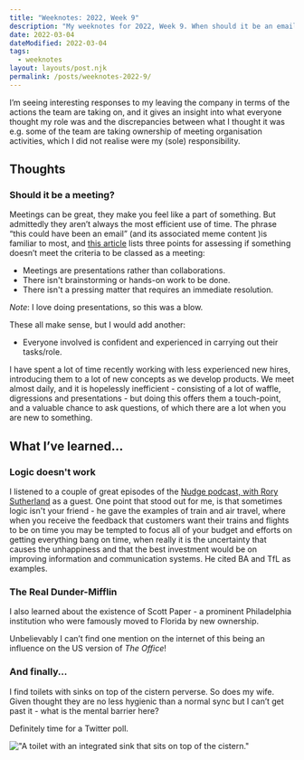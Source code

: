 ```yaml
---
title: "Weeknotes: 2022, Week 9"
description: "My weeknotes for 2022, Week 9. When should it be an email, the real-life Dunder Mifflin, and perverse toilet-sink combos."
date: 2022-03-04
dateModified: 2022-03-04
tags:
  - weeknotes
layout: layouts/post.njk
permalink: /posts/weeknotes-2022-9/
---
```


I’m seeing interesting responses to my leaving the company in terms of the actions the team are taking on, and it gives an insight into what everyone thought my role was and the discrepancies between what I thought it was e.g. some of the team are taking ownership of meeting organisation activities, which I did not realise were my (sole) responsibility.

## Thoughts

### Should it be a meeting?

Meetings can be great, they make you feel like a part of something. But admittedly they aren’t always the most efficient use of time. The phrase “this could have been an email” (and its associated meme content )is familiar to most, and [this article](https://www.inc.com/kelly-main/google-banned-meetings-unexpectedly-reinvented-remote-work-its-a-game-changer.html) lists three points for assessing if something doesn’t meet the criteria to be classed as a meeting:

- Meetings are presentations rather than collaborations.
- There isn't brainstorming or hands-on work to be done.
- There isn't a pressing matter that requires an immediate resolution.

_Note_: I love doing presentations, so this was a blow.

These all make sense, but I would add another:

- Everyone involved is confident and experienced in carrying out their tasks/role.

I have spent a lot of time recently working with less experienced new hires, introducing them to a lot of new concepts as we develop products. We meet almost daily, and it is hopelessly inefficient - consisting of a lot of waffle, digressions and presentations - but doing this offers them a touch-point, and a valuable chance to ask questions, of which there are a lot when you are new to something.

## What I’ve learned...

### Logic doesn't work

I listened to a couple of great episodes of the [Nudge podcast, with Rory Sutherland](https://podcasts.google.com/feed/aHR0cHM6Ly9hbmNob3IuZm0vcy84ODJkN2ZjL3BvZGNhc3QvcnNz/episode/ODc1YjIyMzgtZmMxOS00OGMxLTg4YzMtZWQyODUyYmNkODUx?sa=X&ved=0CAUQkfYCahgKEwjglqrt1Kz2AhUAAAAAHQAAAAAQlgE) as a guest. One point that stood out for me, is that sometimes logic isn't your friend - he gave the examples of train and air travel, where when you receive the feedback that customers want their trains and flights to be on time you may be tempted to focus all of your budget and efforts on getting everything bang on time, when really it is the uncertainty that causes the unhappiness and that the best investment would be on improving information and communication systems. He cited BA and TfL as examples.

### The Real Dunder-Mifflin

I also learned about the existence of Scott Paper - a prominent Philadelphia institution who were famously moved to Florida by new ownership.

Unbelievably I can’t find one mention on the internet of this being an influence on the US version of *The Office*!

### And finally...

I find toilets with sinks on top of the cistern  perverse. So does my wife. Given thought they are no less hygienic than a normal sync but I can’t get past it - what is the mental barrier here?

Definitely time for a Twitter poll.

!["A toilet with an integrated sink that sits on top of the cistern."](https://cfergo.s3.eu-west-1.amazonaws.com/cistern-sink.jpg "Absolutely perverse.")